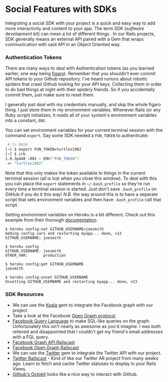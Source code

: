 # Social Features with SDKs

Integrating a social SDK with your project is a quick and easy way to
add more interactivity and content to your app. The term _SDK_
(_software development kit_) can mean a lot of different things . In
our Rails projects, SDK generally means an external API paired with a
Gem that wraps communication with said API in an Object Oriented way.

### Authentication Tokens

There are many ways to deal with Authentication tokens (as you learned
earlier, one way being [figaro](../w8d1/figaro.md)). Remember that you
shouldn't ever commit API tokens to your Github repository. I've heard
rumors about robotic spiders that crawl Github looking for your API
keys. Collecting them in order to do bad things at night with their
spidery friends. So if you accidentally commit them, just make sure to
reset them.

I generally just deal with my credentials manually, and skip the whole
figaro thing. I just store them in my environment variables. Whenever
Rails (or any Ruby script) initializes, it reads all of your system's
environment variables into a constant, `ENV`.

You can set environment variables for your current terminal session
with the command `export`. Say some SDK needed a `FUN_TOKEN` to
authenticate:

```bash
 # In BASH
[~] $ export FUN_TOKEN=turtles1982
[~] $ irb
1.9.3p448 :001 > ENV["FUN_TOKEN"]
 => "turtles1982"
```

Note that this only makes the token available to things in the current
terminal session (all is lost when you close this window). To deal
with this you can place the `export` statements in `~/.bash_profile`
so they're run every time a terminal session is started. Just don't
save `.bash_profile` on GitHub if you do it this way! _N.B._ the way
around this is to have a separate script that sets environment
variables and then have `.bash_profile` call that script.

Setting environment variables on Heroku is a bit different. Check out
this example from their thorough [documentation][heroku-config]:

    $ heroku config:set GITHUB_USERNAME=joesmith
    Adding config vars and restarting myapp... done, v12
    GITHUB_USERNAME: joesmith

    $ heroku config
    GITHUB_USERNAME: joesmith
    OTHER_VAR:       production

    $ heroku config:get GITHUB_USERNAME
    joesmith

    $ heroku config:unset GITHUB_USERNAME
    Unsetting GITHUB_USERNAME and restarting myapp... done, v13

[heroku-config]: https://devcenter.heroku.com/articles/config-vars

### SDK Resources

* We can use the [Koala][koala-gem] gem to integrate the Facebook
  graph with our project.
* Take a look at the Facebook [Open Graph protocol][og].
* [Facebook Query Language][fql] to make SQL-like queries on the
  graph. Unfortunately this isn't nearly as awesome as you'd
  imagine. I was both relieved and disappointed that I couldn't get my
  friend's email addresses with a FQL query.
* [Facebook Graph API Railscast][fb1]
* [Facebook Open Graph Railscast][fb2]
* We can use the [Twitter][twitter-gem] gem to integrate the Twitter
  API with our project.
* [Twitter Railscast][twitter] - Kind of like our Twitter AR
  project from many weeks ago. Learn to fetch and cache Twitter
  statuses to display in your Rails Views.
* [Github's Octokit][octokit] looks like a nice way to interact with
  Github.

[fql]: https://developers.facebook.com/docs/reference/fql/
[og]: http://ogp.me/
[koala-gem]: https://github.com/arsduo/koala
[twitter-gem]: https://github.com/jnunemaker/twitter
[octokit]: https://github.com/octokit/octokit.rb
[twitter]: http://railscasts.com/episodes/359-twitter-integration
[fb1]: http://railscasts.com/episodes/361-facebook-graph-api
[fb2]: http://railscasts.com/episodes/363-facebook-open-graph
